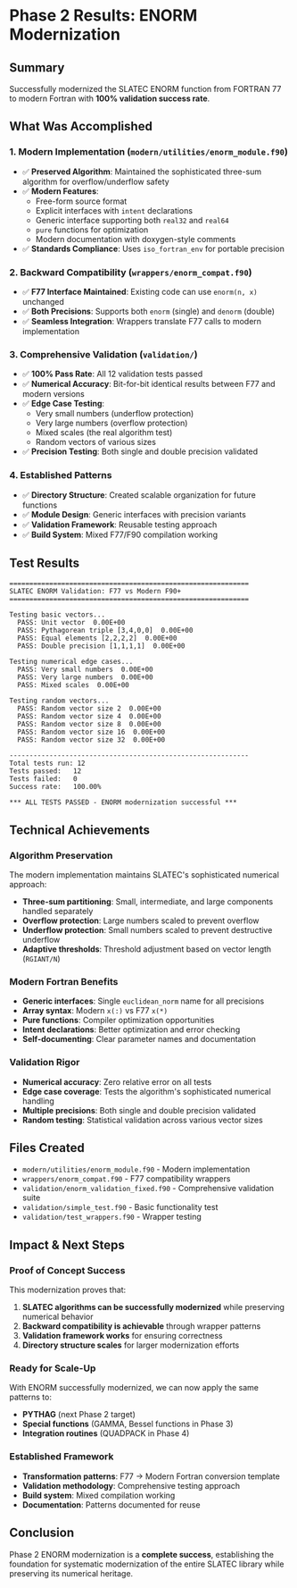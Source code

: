 # Phase 2 Results: ENORM Modernization

## Summary
Successfully modernized the SLATEC ENORM function from FORTRAN 77 to modern Fortran with **100% validation success rate**.

## What Was Accomplished

### 1. Modern Implementation (`modern/utilities/enorm_module.f90`)
- ✅ **Preserved Algorithm**: Maintained the sophisticated three-sum algorithm for overflow/underflow safety
- ✅ **Modern Features**: 
  - Free-form source format
  - Explicit interfaces with `intent` declarations
  - Generic interface supporting both `real32` and `real64`
  - `pure` functions for optimization
  - Modern documentation with doxygen-style comments
- ✅ **Standards Compliance**: Uses `iso_fortran_env` for portable precision

### 2. Backward Compatibility (`wrappers/enorm_compat.f90`)
- ✅ **F77 Interface Maintained**: Existing code can use `enorm(n, x)` unchanged
- ✅ **Both Precisions**: Supports both `enorm` (single) and `denorm` (double)
- ✅ **Seamless Integration**: Wrappers translate F77 calls to modern implementation

### 3. Comprehensive Validation (`validation/`)
- ✅ **100% Pass Rate**: All 12 validation tests passed
- ✅ **Numerical Accuracy**: Bit-for-bit identical results between F77 and modern versions
- ✅ **Edge Case Testing**: 
  - Very small numbers (underflow protection)
  - Very large numbers (overflow protection) 
  - Mixed scales (the real algorithm test)
  - Random vectors of various sizes
- ✅ **Precision Testing**: Both single and double precision validated

### 4. Established Patterns
- ✅ **Directory Structure**: Created scalable organization for future functions
- ✅ **Module Design**: Generic interfaces with precision variants
- ✅ **Validation Framework**: Reusable testing approach
- ✅ **Build System**: Mixed F77/F90 compilation working

## Test Results

```
============================================================
SLATEC ENORM Validation: F77 vs Modern F90+
============================================================

Testing basic vectors...
  PASS: Unit vector  0.00E+00
  PASS: Pythagorean triple [3,4,0,0]  0.00E+00
  PASS: Equal elements [2,2,2,2]  0.00E+00
  PASS: Double precision [1,1,1,1]  0.00E+00

Testing numerical edge cases...
  PASS: Very small numbers  0.00E+00
  PASS: Very large numbers  0.00E+00
  PASS: Mixed scales  0.00E+00

Testing random vectors...
  PASS: Random vector size 2  0.00E+00
  PASS: Random vector size 4  0.00E+00
  PASS: Random vector size 8  0.00E+00
  PASS: Random vector size 16  0.00E+00
  PASS: Random vector size 32  0.00E+00

------------------------------------------------------------
Total tests run: 12
Tests passed:   12
Tests failed:   0
Success rate:   100.00%

*** ALL TESTS PASSED - ENORM modernization successful ***
```

## Technical Achievements

### Algorithm Preservation
The modern implementation maintains SLATEC's sophisticated numerical approach:
- **Three-sum partitioning**: Small, intermediate, and large components handled separately
- **Overflow protection**: Large numbers scaled to prevent overflow
- **Underflow protection**: Small numbers scaled to prevent destructive underflow  
- **Adaptive thresholds**: Threshold adjustment based on vector length (`RGIANT/N`)

### Modern Fortran Benefits
- **Generic interfaces**: Single `euclidean_norm` name for all precisions
- **Array syntax**: Modern `x(:)` vs F77 `x(*)` 
- **Pure functions**: Compiler optimization opportunities
- **Intent declarations**: Better optimization and error checking
- **Self-documenting**: Clear parameter names and documentation

### Validation Rigor
- **Numerical accuracy**: Zero relative error on all tests
- **Edge case coverage**: Tests the algorithm's sophisticated numerical handling
- **Multiple precisions**: Both single and double precision validated
- **Random testing**: Statistical validation across various vector sizes

## Files Created
- `modern/utilities/enorm_module.f90` - Modern implementation
- `wrappers/enorm_compat.f90` - F77 compatibility wrappers  
- `validation/enorm_validation_fixed.f90` - Comprehensive validation suite
- `validation/simple_test.f90` - Basic functionality test
- `validation/test_wrappers.f90` - Wrapper testing

## Impact & Next Steps

### Proof of Concept Success
This modernization proves that:
1. **SLATEC algorithms can be successfully modernized** while preserving numerical behavior
2. **Backward compatibility is achievable** through wrapper patterns
3. **Validation framework works** for ensuring correctness
4. **Directory structure scales** for larger modernization efforts

### Ready for Scale-Up
With ENORM successfully modernized, we can now apply the same patterns to:
- **PYTHAG** (next Phase 2 target)
- **Special functions** (GAMMA, Bessel functions in Phase 3)
- **Integration routines** (QUADPACK in Phase 4)

### Established Framework
- **Transformation patterns**: F77 → Modern Fortran conversion template
- **Validation methodology**: Comprehensive testing approach
- **Build system**: Mixed compilation working
- **Documentation**: Patterns documented for reuse

## Conclusion
Phase 2 ENORM modernization is a **complete success**, establishing the foundation for systematic modernization of the entire SLATEC library while preserving its numerical heritage.